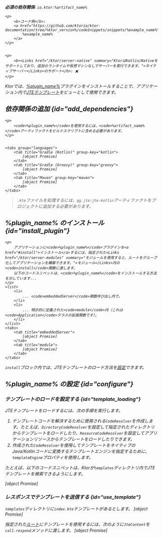[//]: # (title: JTE)

<show-structure for="chapter" depth="2"/>
<primary-label ref="server-plugin"/>

<var name="plugin_name" value="Jte"/>
<var name="package_name" value="io.ktor.server.jte"/>
<var name="artifact_name" value="ktor-server-jte"/>

<tldr>
<p>
<b>必須の依存関係</b>: <code>io.ktor:%artifact_name%</code>
</p>
<var name="example_name" value="jte"/>

    <p>
        <b>コード例</b>:
        <a href="https://github.com/ktorio/ktor-documentation/tree/%ktor_version%/codeSnippets/snippets/%example_name%">
            %example_name%
        </a>
    </p>
    

    <p>
        <b><Links href="/ktor/server-native" summary="KtorはKotlin/Nativeをサポートしており、追加のランタイムや仮想マシンなしでサーバーを実行できます。">ネイティブサーバー</Links>のサポート</b>: ✖️
    </p>
    
</tldr>

Ktorでは、[%plugin_name%](https://api.ktor.io/ktor-server/ktor-server-plugins/ktor-server-jte/io.ktor.server.jte/-jte.html)プラグインをインストールすることで、アプリケーション内で[JTEテンプレート](https://github.com/casid/jte)をビューとして使用できます。

## 依存関係の追加 {id="add_dependencies"}

    <p>
        <code>%plugin_name%</code>を使用するには、<code>%artifact_name%</code>アーティファクトをビルドスクリプトに含める必要があります。
    </p>
    

    <tabs group="languages">
        <tab title="Gradle (Kotlin)" group-key="kotlin">
            [object Promise]
        </tab>
        <tab title="Gradle (Groovy)" group-key="groovy">
            [object Promise]
        </tab>
        <tab title="Maven" group-key="maven">
            [object Promise]
        </tab>
    </tabs>
    

> <code>.kte</code>ファイルを処理するには、<code>gg.jte:jte-kotlin</code>アーティファクトをプロジェクトに追加する必要があります。

## %plugin_name% のインストール {id="install_plugin"}

    <p>
        アプリケーションに<code>%plugin_name%</code>プラグインを<a href="#install">インストール</a>するには、指定された<Links href="/ktor/server-modules" summary="モジュールを使用すると、ルートをグループ化してアプリケーションを構築できます。">モジュール</Links>内の<code>install</code>関数に渡します。
        以下のコードスニペットは、<code>%plugin_name%</code>をインストールする方法を示しています...
    </p>
    <list>
        <li>
            ... <code>embeddedServer</code>関数呼び出し内で。
        </li>
        <li>
            ... 明示的に定義された<code>module</code>内（これは<code>Application</code>クラスの拡張関数です）。
        </li>
    </list>
    <tabs>
        <tab title="embeddedServer">
            [object Promise]
        </tab>
        <tab title="module">
            [object Promise]
        </tab>
    </tabs>
    

<code>install</code>ブロック内では、JTEテンプレートのロード方法を[設定](#configure)できます。

## %plugin_name% の設定 {id="configure"}
### テンプレートのロードを設定する {id="template_loading"}
JTEテンプレートをロードするには、次の手順を実行します。
1.  テンプレートコードを解決するために使用される<code>CodeResolver</code>を作成します。たとえば、<code>DirectoryCodeResolver</code>を設定して指定されたディレクトリからテンプレートをロードしたり、<code>ResourceCodeResolver</code>を設定してアプリケーションリソースからテンプレートをロードしたりできます。
2.  作成された<code>CodeResolver</code>を使用してテンプレートをネイティブのJava/Kotlinコードに変換するテンプレートエンジンを指定するために、<code>templateEngine</code>プロパティを使用します。

たとえば、以下のコードスニペットは、Ktorが<code>templates</code>ディレクトリ内でJTEテンプレートを検索できるようにします。

[object Promise]

### レスポンスでテンプレートを送信する {id="use_template"}
<code>templates</code>ディレクトリに<code>index.kte</code>テンプレートがあるとします。
[object Promise]

指定された[ルート](server-routing.md)にテンプレートを使用するには、次のように<code>JteContent</code>を<code>call.respond</code>メソッドに渡します。
[object Promise]